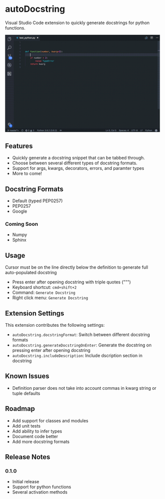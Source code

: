 # autoDocstring

Visual Studio Code extension to quickly generate docstrings for python functions.

![Auto Generate Docstrings](images/demo.gif)

## Features

* Quickly generate a docstring snippet that can be tabbed through.
* Choose between several different types of docstring formats.
* Support for args, kwargs, decorators, errors, and paramter types
* More to come!

## Docstring Formats

* Default (typed PEP0257)
* PEP0257
* Google

### Coming Soon
* Numpy
* Sphinx

## Usage
Cursor must be on the line directly below the definition to generate full auto-populated docstring

* Press enter after opening docstring with triple quotes (""")
* Keyboard shortcut: `cmd+shift+2`
* Command: `Generate Docstring`
* Right click menu: `Generate Docstring`

## Extension Settings

This extension contributes the following settings:

* `autoDocstring.docstringFormat`: Switch between different docstring formats
* `autoDocstring.generateDocstringOnEnter`: Generate the docstring on pressing enter after opening docstring
* `autoDocstring.includeDescription`: Include dscription section in docstring
<!--* `autoDocstring.includeTypes`: Include types in docstring
* `autoDocstring.guessTypes`: Infer types for parameters and return values-->

## Known Issues
* Definition parser does not take into account commas in kwarg string or tuple defaults

## Roadmap

* Add support for classes and modules
* Add unit tests
* Add ability to infer types
* Document code better
* Add more docstring formats


## Release Notes

### 0.1.0

* Initial release
* Support for python functions
* Several activation methods
